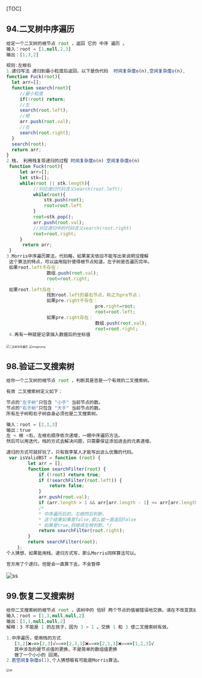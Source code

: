 [TOC]

## 94.二叉树中序遍历

```js
给定一个二叉树的根节点 root ，返回 它的 中序 遍历 。
输入：root = [1,null,2,3]
输出：[1,3,2]

规则:左根右
1.递归写法 递归到最小粒度后返回，以下是伪代码  时间复杂度o(n),空间复杂度o(n),
function Fuck(root){
  let arr=[];
  function search(root){
     //最小粒度
     if(!root) return;
     //左
     search(root.left);
     //根
     arr.push(root.val);
     //右
     search(root.right);
  }
  search(root);
  return arr;
}
2.栈， 利用栈复现递归的过程 时间复杂度o(n) 空间复杂度o(n)
 function Fuck(root){
     let arr=[];
     let stk=[];
     while(root || stk.length){
          //对应递归代码含义search(root.left);
          while(root){
              stk.push(root);
              root=root.left
          }
          root=stk.pop();
          arr.push(root.val);
          //对应递归中的代码含义search(root.right)
          root=root.right;   
     }
      return arr;
 }
3.Morris中序遍历算法，代码略，如果某天依旧不能写出来说明没理解
 这个算法的特点，可以运用指针使得根节点知道，左子树是否遍历完毕。
 如果root.left不存在：
               数组.push(root.val);
               root=root.right;

 如果root.left存在：
               找到root.left的最右节点，称之为pre节点；
               如果pre.right不存在：
                                 pre.right=root;
                                 root=root.left;
               如果pre.right存在：
                                 数组.push(root.val);
                                 root=root.right;
 4.再有一种就是记录插入数据后的坐标值              
```

<img src="https://assets.leetcode.com/uploads/2020/09/15/inorder_1.jpg" alt="二叉树中序遍历" style="zoom:50%;" />

<img src="https://s2.loli.net/2024/04/15/MzaOJyqQdgsGhS8.png" alt="image.png" style="zoom:50%;" />

## 98.验证二叉搜索树

```js
给你一个二叉树的根节点 root ，判断其是否是一个有效的二叉搜索树。

有效 二叉搜索树定义如下：

节点的"左子树"只包含 "小于" 当前节点的数。
节点的"右子树"只包含 "大于" 当前节点的数。
所有左子树和右子树自身必须也是二叉搜索树。

输入：root = [2,1,3]
输出：true
左 < 根 <右，左根右顺序依次递增，一眼中序遍历方法。
然后可以用迭代，栈的方式去解决问题，只需要保证添加进去的元素递增。

递归的方式可就好玩了，只有我李某人才能写出这么优雅的代码。
 var isValidBST = function (root) {
        let arr = [];
        function searchFilter(root) {
            if (!root) return true;
            if (!searchFilter(root.left)) {
                return false;
            }
            arr.push(root.val);
            if (arr.length > 1 && arr[arr.length - 1] <= arr[arr.length - 2]) return false;
            /*
            * 中序遍历后的，左根然后判断，
            * 这个结果如果是false,那么就一直返回false
            * 如果是true,则继续左根判断。*/
            return searchFilter(root.right);
        }
        return searchFilter(root);
    };
个人猜想，如果能用栈、递归方式写，那么Morris同样算法可以。

官方用了个递归，但是会一直算下去，不会暂停
```

![ss](https://assets.leetcode.com/uploads/2020/12/01/tree1.jpg)



## 99.恢复二叉搜索树

```js
给你二叉搜索树的根节点 root ，该树中的 恰好 两个节点的值被错误地交换。请在不改变其结构的情况下，恢复这棵树 。
输入：root = [1,3,null,null,2]
输出：[3,1,null,null,2]
解释：3 不能是 1 的左孩子，因为 3 > 1 。交换 1 和 3 使二叉搜索树有效。

1.中序遍历，使用栈的方式
   [3,2]❌==>[2,3]√===>[2,3,1]❌===>[2,1,3]❌===>[1,2,3]√
   其中涉及的是节点值的更换，不是简单的数组值更换
   做了一个小小的 回溯。
2.若空间复杂度o(1),个人猜想极有可能是Morris算法。
```

<img src="https://assets.leetcode.com/uploads/2020/10/28/recover1.jpg" alt="alt" style="zoom:50%;" />
